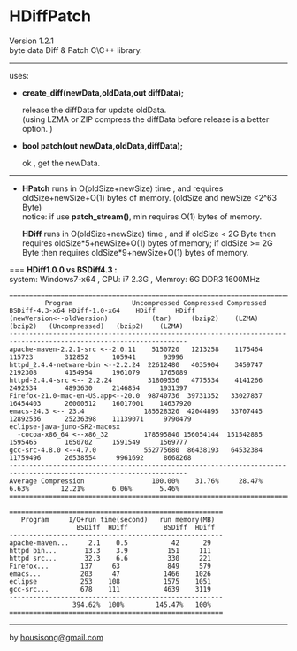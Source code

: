 **HDiffPatch**
================
Version 1.2.1  
byte data Diff & Patch  C\C++ library.  

---
uses:

*  **create_diff(newData,oldData,out diffData);**
  
   release the diffData for update oldData.  
   (using LZMA or ZIP compress the diffData before release is a better option. )  
  
*  **bool patch(out newData,oldData,diffData);**
  
   ok , get the newData. 
  
---
*  
    **HPatch** runs in O(oldSize+newSize) time , and requires oldSize+newSize+O(1) bytes of memory. (oldSize and newSize \<2^63 Byte)     
    notice: if use **patch_stream()**, min requires O(1) bytes of memory.   
            
    **HDiff** runs in O(oldSize+newSize) time , and if oldSize \< 2G Byte then requires oldSize\*5+newSize+O(1) bytes of memory; if oldSize \>= 2G Byte then requires oldSize\*9+newSize+O(1) bytes of memory.    
  
===
**HDiff1.0.0 vs  BSDiff4.3 :**    
    system: Windows7-x64 ,  CPU: i7 2.3G , Memroy: 6G DDR3 1600MHz  

```
===================================================================================================================
         Program               Uncompressed Compressed Compressed BSDiff-4.3-x64 HDiff-1.0-x64    HDiff     HDiff
(newVersion<--oldVersion)           (tar)     (bzip2)    (LZMA)       (bzip2)   (Uncompressed)   (bzip2)    (LZMA)
-------------------------------------------------------------------------------------------------------------------
apache-maven-2.2.1-src <--2.0.11    5150720   1213258    1175464       115723        312852      105941       93996
httpd_2.4.4-netware-bin <--2.2.24  22612480   4035904    3459747      2192308       4154954     1961079     1765089
httpd-2.4.4-src <-- 2.2.24         31809536   4775534    4141266      2492534       4893630     2146854     1931397
Firefox-21.0-mac-en-US.app<--20.0  98740736  39731352   33027837     16454403      26000512    16017001    14637920
emacs-24.3 <-- 23.4               185528320  42044895   33707445     12892536      25236398    11139071     9790479
eclipse-java-juno-SR2-macosx
  -cocoa-x86_64 <--x86_32         178595840 156054144  151542885      1595465       1650702     1591549     1569777
gcc-src-4.8.0 <--4.7.0            552775680  86438193   64532384     11759496      26538554     9961692     8668268
-------------------------------------------------------------------------------------------------------------------
Average Compression                 100.00%    31.76%     28.47%        6.63%        12.21%       6.06%       5.46%
===================================================================================================================

======================================================
   Program     I/O+run time(second)   run memory(MB)
                 BSDiff  HDiff         BSDiff  HDiff
------------------------------------------------------
apache-maven...     2.1    0.5           42      29
httpd bin...       13.3    3.9          151     111
httpd src...       32.3    6.6          330     221
Firefox...        137     63            849     579
emacs...          203     47           1466    1026
eclipse           253    108           1575    1051
gcc-src...        678    111           4639    3119
------------------------------------------------------
                394.62%  100%        145.47%   100%
======================================================
```
  
---
by housisong@gmail.com  

